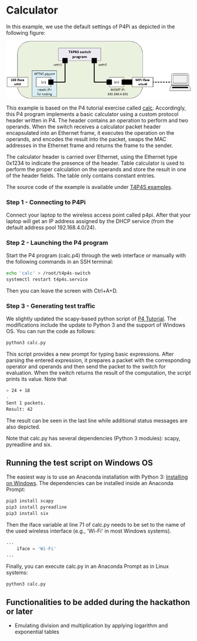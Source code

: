 # Calculator

In this example, we use the default settings of P4Pi as depicted in the following figure:
<p align="center">
  <img alt="Default settings of P4Pi" width="600px" src="../../images/l2switch_setupA.png">
</p>

This example is based on the P4 tutorial exercise called [calc](https://github.com/p4lang/tutorials/tree/master/exercises/calc).
Accordingly, this P4 program implements a basic calculator using a custom protocol header written in P4. The header contains an operation to perform and two operands. When the switch receives a calculator packet header encapsulated into an Ethernet frame, it executes the operation on the operands, and encodes the result into the packet, swaps the MAC addresses in the Ethernet frame and returns the frame to the sender.

The calculator header is carried over Ethernet, using the Ethernet type 0x1234 to indicate the presence of the header. Table calculator is used to perform the proper calculation on the operands and store the result in one of the header fields. The table only contains constant entries.

The source code of the example is available under [T4P4S examples](https://github.com/P4EDGE/t4p4s/blob/master/examples/calc.p4).

### Step 1 - Connecting to P4Pi
Connect your laptop to the wireless access point called p4pi. After that your laptop will get an IP address assigned by the DHCP service (from the default address pool 192.168.4.0/24).

### Step 2 - Launching the P4 program
Start the P4 program (calc.p4) through the web interface or manually with the following commands in an SSH terminal:
```bash
echo 'calc' > /root/t4p4s-switch
systemctl restart t4p4s.service
```
Then you can leave the screen with Ctrl+A+D.

### Step 3 - Generating test traffic

We slightly updated the scapy-based python script of [P4 Tutorial](https://github.com/p4lang/tutorials/blob/master/exercises/calc/calc.py). The modifications include the update to Python 3 and the support of Windows OS. You can run the code as follows:
```bash
python3 calc.py
```

This script provides a new prompt for typing basic expressions. After parsing the entered expression, it prepares a packet with the corresponding operator and operands and then send the packet to the switch for evaluation. When the switch returns the result of the computation, the script prints its value. Note that

```bash
> 24 + 18
.
Sent 1 packets.
Result: 42
```

The result can be seen in the last line while additional status messages are also depicted.

Note that calc.py has several dependencies (Python 3 modules): scapy, pyreadline and six.

## Running the test script on Windows OS

The easiest way is to use an Anaconda installation with Python 3: [Installing on Windows](https://docs.anaconda.com/anaconda/install/windows/). The dependencies can be installed inside an Anaconda Prompt:
```bash
pip3 install scapy
pip3 install pyreadline
pip3 install six
```

Then the iface variable at line 71 of calc.py needs to be set to the name of the used wireless  interface (e.g., 'Wi-Fi' in most Windows systems).
```python
...
    iface = 'Wi-Fi'
...
```

Finally, you can execute calc.py in an Anaconda Prompt as in Linux systems:
```bash
python3 calc.py
```

## Functionalities to be added during the hackathon or later
* Emulating division and multiplication by applying logarithm and exponential tables
